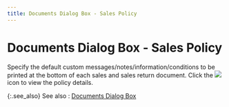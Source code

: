 ```yaml
---
title: Documents Dialog Box - Sales Policy
---
```


# Documents Dialog Box - Sales Policy


Specify the default custom messages/notes/information/conditions to  be printed at the bottom of each sales and sales return document. Click  the ![]({{site.bp_baseurl}}/img/bp_notes_icon.gif) icon to view the policy details.


{:.see_also}
See also
: [Documents Dialog  Box]({{site.bp_baseurl}}/flow-ctrl/defs/rpt/documents_dialog_box.html)
